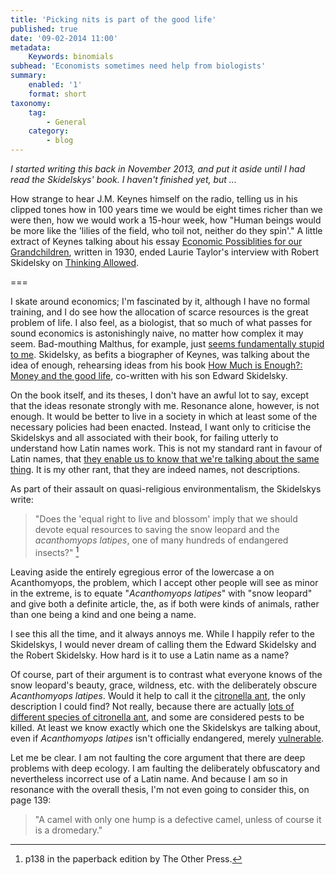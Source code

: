 ```yaml
---
title: 'Picking nits is part of the good life'
published: true
date: '09-02-2014 11:00'
metadata:
    Keywords: binomials
subhead: 'Economists sometimes need help from biologists'
summary:
    enabled: '1'
    format: short
taxonomy:
    tag:
        - General
    category:
        - blog
---
```


*I started writing this back in November 2013, and put it aside until I had read the Skidelskys' book. I haven't finished yet, but ...*

How strange to hear J.M. Keynes himself on the radio, telling us in his clipped tones how in 100 years time we would be eight times richer than we were then, how we would work a 15-hour week, how "Human beings would be more like the 'lilies of the field, who toil not, neither do they spin'." A little extract of Keynes talking about his essay [Economic Possiblities for our Grandchildren](http://www.econ.yale.edu/smith/econ116a/keynes1.pdf), written in 1930, ended Laurie Taylor's interview with Robert Skidelsky on [Thinking Allowed](http://www.bbc.co.uk/programmes/b03h428y).

===

I skate around economics; I'm fascinated by it, although I have no formal training, and I do see how the allocation of scarce resources is the great problem of life. I also feel, as a biologist, that so much of what passes for sound economics is astonishingly naive, no matter how complex it may seem. Bad-mouthing Malthus, for example, just [seems fundamentally stupid to me](https://www.jeremycherfas.net/blog/like-fishwives-we-are-arguing-from-different-premises/). Skidelsky, as befits a biographer of Keynes, was talking about the idea of enough, rehearsing ideas from his book [How Much is Enough?: Money and the good life](http://www.amazon.co.uk/How-Much-Enough-Money-Good/dp/1590515072/ref=cm_cr_pr_product_top), co-written with his son Edward Skidelsky.

On the book itself, and its theses, I don't have an awful lot to say, except that the ideas resonate strongly with me. Resonance alone, however, is not enough. It would be better to live in a society in which at least some of the necessary policies had been enacted. Instead, I want only to criticise the Skidelskys and all associated with their book, for failing utterly to understand how Latin names work. This is not my standard rant in favour of Latin names, that [they enable us to know that we're talking about the same thing](https://www.jeremycherfas.net/blog/i-love-latin/). It is my other rant, that they are indeed names, not descriptions.

As part of their assault on quasi-religious environmentalism, the Skidelskys write:

> "Does the 'equal right to live and blossom' imply that we should devote equal resources to saving the snow leopard and the *acanthomyops latipes*, one of many hundreds of endangered insects?" [^1]

[^1]: p138 in the paperback edition by The Other Press.

Leaving aside the entirely egregious error of the lowercase a on Acanthomyops, the problem, which I accept other people will see as minor in the extreme, is to equate "*Acanthomyops latipes*" with "snow leopard" and give both a definite article, the, as if both were kinds of animals, rather than one being a kind and one being a name.

I see this all the time, and it always annoys me. While I happily refer to the Skidelskys, I would never dream of calling them the Edward Skidelsky and the Robert Skidelsky. How hard is it to use a Latin name as a name?

Of course, part of their argument is to contrast what everyone knows of the snow leopard's beauty, grace, wildness, etc. with the deliberately obscure *Acanthomyops latipes*. Would it help to call it the [citronella ant](http://www.arkive.org/citronella-ant/acanthomyops-latipes/), the only description I could find? Not really, because there are actually [lots of different species of citronella ant](http://en.wikipedia.org/wiki/Acanthomyops), and some are considered pests to be killed. At least we know exactly which one the Skidelskys are talking about, even if *Acanthomyops latipes* isn't officially endangered, merely [vulnerable](http://www.iucnredlist.org/details/83/0).

Let me be clear. I am not faulting the core argument that there are deep problems with deep ecology. I am faulting the deliberately obfuscatory and nevertheless incorrect use of a Latin name. And because I am so in resonance with the overall thesis, I'm not even going to consider this, on page 139:

> "A camel with only one hump is a defective camel, unless of course it is a dromedary." 